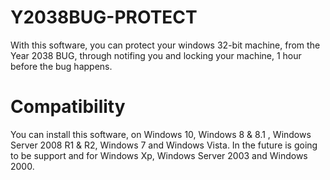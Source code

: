 # Y2038BUG-PROTECT
With this software, you can protect your windows 32-bit machine, from the Year 2038 BUG, through notifing you and locking your machine, 1 hour before the bug happens.

# Compatibility 
You can install this software, on Windows 10, Windows 8 & 8.1 , Windows Server 2008 R1 & R2, Windows 7 and Windows Vista. In the future is going to be support and for Windows Xp, Windows Server 2003 and Windows 2000.
